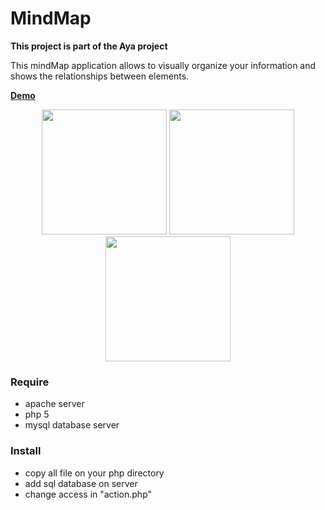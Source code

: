 # MindMap

**This project is part of the Aya project**

This mindMap application allows to visually organize your information and shows the relationships between elements.

[**Demo**](https://sjtm.fr/gitDemo/mindMap/index.php)

<p align="center">
  <img src="https://raw.githubusercontent.com/fred-sjtm/mindMap/master/img/capture1.png?raw=true" height="200">
  <img src="https://raw.githubusercontent.com/fred-sjtm/mindMap/master/img/capture2.png?raw=true" height="200">
  <img src="https://raw.githubusercontent.com/fred-sjtm/mindMap/master/img/capture3.png?raw=true" height="200">
</p>


### Require

- apache server
- php 5
- mysql database server

### Install

- copy all file on your php directory
- add sql database on server
- change access in "action.php"
